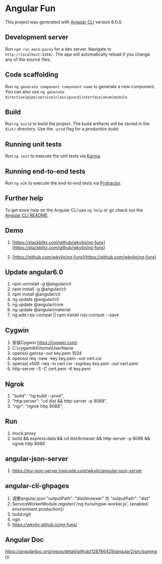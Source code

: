 # Angular Fun

This project was generated with [Angular CLI](https://github.com/angular/angular-cli) version 6.0.0.

## Development server

Run `npm run mock:porxy` for a dev server. Navigate to `http://localhost:4204/`. The app will automatically reload if you change any of the source files.

## Code scaffolding

Run `ng generate component component-name` to generate a new component. You can also use `ng generate directive|pipe|service|class|guard|interface|enum|module`.

## Build 

Run `ng build` to build the project. The build artifacts will be stored in the `dist/` directory. Use the `-prod` flag for a production build.

## Running unit tests

Run `ng test` to execute the unit tests via [Karma](https://karma-runner.github.io).

## Running end-to-end tests

Run `ng e2e` to execute the end-to-end tests via [Protractor](http://www.protractortest.org/).

## Further help

To get more help on the Angular CLI use `ng help` or go check out the [Angular CLI README](https://github.com/angular/angular-cli/blob/master/README.md).


## Demo

1. [https://stackblitz.com/github/wkylin/ng-funs](https://stackblitz.com/github/wkylin/ng-funs)

2. [https://github.com/wkylin/ng-funs](https://github.com/wkylin/ng-funs)

## Update angular6.0

1. npm uninstall -g @angular/cli
2. npm install -g @angular/cli
3. npm install  @angular/cli
4. ng update  @angular/cli
5. ng update @angular/core
6. ng update @angular/material
7. ng add rxjs-compat || npm install rxjs-compat --save

## Cygwin 
1. 安装Cygwin https://cygwin.com/
2. C:\cygwin64\home\UserName
3. openssl genrsa -out key.pem 1024
4. openssl req -new -key key.pem -out cert.csr
5. openssl x509 -req -in cert.csr -signkey key.pem -out cert.pem
6. http-server -S  -C cert.pem -K key.pem

## Ngrok
1. "build": "ng build --prod",
2. "http:server": "cd dist && http-server -p 9088",
3. "ngr": "ngrok http 9088",

## Run 
1. mock:proxy
2. build && express:data && cd dist/browser && http-server -p 8088 && ngrok http 8088

## angular-json-server
1. https://my-json-server.typicode.com/wkylin/angular-json-server


## angular-cli-ghpages
1. 调整angular.json "outputPath": "dist/browser" 为 "outputPath": "dist"
2. ServiceWorkerModule.register('/ng-funs/ngsw-worker.js', {enabled: environment.production})
3. build:ngh
4. ngh
5. https://wkylin.github.io/ng-funs/


## Angular Doc
https://angulardoc.org/repos/detail/github/128766429/angular2/src/summary
